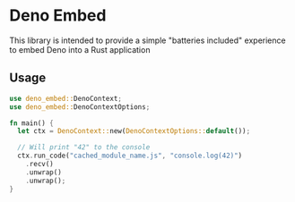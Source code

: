 # Deno Embed

This library is intended to provide a simple "batteries included" experience to embed Deno into a Rust application

## Usage

```rust
use deno_embed::DenoContext;
use deno_embed::DenoContextOptions;

fn main() {
  let ctx = DenoContext::new(DenoContextOptions::default());

  // Will print "42" to the console
  ctx.run_code("cached_module_name.js", "console.log(42)")
    .recv()
    .unwrap()
    .unwrap();
}
```
